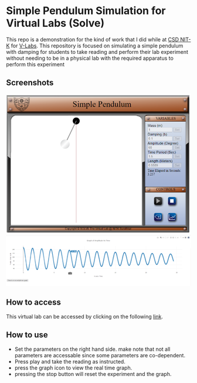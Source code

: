 # Simple Pendulum Simulation for Virtual Labs (Solve)
This repo is a demonstration for the kind of work that I did while at [CSD NIT-K](https://csd.nitk.ac.in/) for [V-Labs](www.vlab.co.in/). This repository is focused on simulating a simple pendulum with damping for students to take reading and perform their lab experiment without needing to be in a physical lab with the required apparatus to perform this experiment

## Screenshots

![Static-view](Static.PNG)
![Graph-view](plotly.PNG)

## How to access 

This virtual lab can be accessed by clicking on the following [link](https://manand881.github.io/Simple_Pendulum/). 

## How to use

* Set the parameters on the right hand side. make note that not all parameters are accessable since some parameters are co-dependent.
* Press play and take the reading as instructed.
* press the graph icon to view the real time graph.
* pressing the stop button will reset the experiment and the graph.
